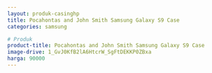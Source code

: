 ```yaml
---
layout: produk-casinghp
title: Pocahontas and John Smith Samsung Galaxy S9 Case
categories: samsung

# Produk
product-title: Pocahontas and John Smith Samsung Galaxy S9 Case
image-drive: 1_GvJ0KfB2lA6HtcrW_SgFtDEKKP0ZBxa
harga: 90000
---
```

